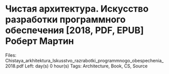 # Чистая архитектура. Искусство разработки программного обеспечения [2018, PDF, EPUB] Роберт Мартин

Files: Chistaya_arkhitektura_Iskusstvo_razrabotki_programmnogo_obespechenia_2018.pdf
Left:  day(s) 0 hour(s) 
Tags: Architecture, Book, CS, Source